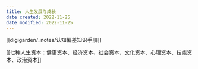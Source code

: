 ```yaml
---
title: 人生发展与成长
date created: 2022-11-25
date modified: 2022-11-25
---
```




[[digigarden/_notes/认知偏差知识手册]]

[[七种人生资本：健康资本、经济资本、社会资本、文化资本、心理资本、技能资本、政治资本]]